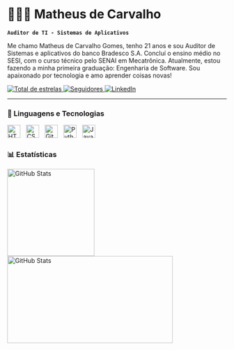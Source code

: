 # 👨🏻‍💻 Matheus de Carvalho

**`Auditor de TI - Sistemas de Aplicativos`** 

Me chamo Matheus de Carvalho Gomes, tenho 21 anos e sou Auditor de Sistemas e aplicativos do banco Bradesco S.A. Concluí o ensino médio no SESI, com o curso técnico pelo SENAI em Mecatrônica. Atualmente, estou fazendo a minha primeira graduação: Engenharia de Software. Sou apaixonado por tecnologia e amo aprender coisas novas!

<p align="left">
    <a href="https://github.com/Maviolas?tab=repositories&sort=stargazers">
        <img 
            alt="Total de estrelas" 
            title="Total de estrelas GitHub" 
            src="https://custom-icon-badges.demolab.com/github/stars/Maviolas?color=55960c&style=for-the-badge&labelColor=488207&logo=star&label=estrelas"
        />
    </a>
    <a href="https://github.com/Maviolas?tab=followers">
        <img 
            alt="Seguidores" 
            title="Me siga no GitHub" 
            src="https://custom-icon-badges.demolab.com/github/followers/Maviolas?color=236ad3&labelColor=1155ba&style=for-the-badge&logo=github&label=Seguidores&logoColor=white"
        />
    </a>
    <a href="https://www.linkedin.com/in/matheus-de-carvalho-gomes-b568891b7/">
        <img 
            alt="LinkedIn" 
            title="Me siga no GitHub" 
            src="https://img.shields.io/badge/LinkedIn-0077B5?style=for-the-badge&logo=linkedin&logoColor=white"
        />
    </a>

  
</p>

---

### 🤖 Linguagens e Tecnologias

<img 
    align="left" 
    alt="HTML"
    title="HTML" 
    width="30px" 
    style="padding-right: 10px;" 
    src="https://cdn.jsdelivr.net/gh/devicons/devicon@latest/icons/html5/html5-original.svg" 
/>
<img 
    align="left" 
    alt="CSS" 
    title="CSS"
    width="30px" 
    style="padding-right: 10px;" 
    src="https://cdn.jsdelivr.net/gh/devicons/devicon@latest/icons/css3/css3-original.svg" 
/>

<img 
    align="left" 
    alt="Git" 
    title="Git"
    width="30px" 
    style="padding-right: 10px;" 
    src="https://cdn.jsdelivr.net/gh/devicons/devicon@latest/icons/git/git-original.svg" 
/>
<img 
    align="left" 
    alt="Python" 
    title="Python"
    width="30px" 
    style="padding-right: 10px;" 
    src="https://cdn.jsdelivr.net/gh/devicons/devicon@latest/icons/python/python-original.svg" 
/>
<img 
    align="left" 
    alt="Java" 
    title="Java"
    width="30px" 
    style="padding-right: 10px;" 
    src="https://cdn.jsdelivr.net/gh/devicons/devicon@latest/icons/java/java-plain.svg" 
/>
          
<br/>
<br/>

### 📊 Estatísticas

<p>
  <img 
    align="left" 
    alt="GitHub Stats" 
    height="200" 
    style="padding-right: 10px;" 
    src="https://github-readme-stats.vercel.app/api?username=Maviolas&show_icons=true&theme=dark&include_all_commits=true&custom_title=Status&locale=pt-br" 
  />

<img 
      align="left" 
      alt="GitHub Stats"
      height="200"
      width="380"
      src="https://github-readme-stats.vercel.app/api/top-langs/?username=Maviolas&theme=dark&layout=compact&custom_title=Tecnologias&langs_count=6" 
  />

</p>
